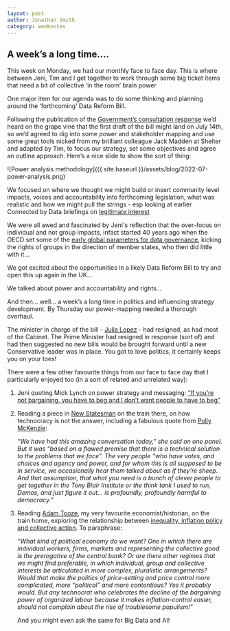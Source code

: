```yaml
---
layout: post
author: Jonathan Smith
category: weeknotes
---
```


## A week’s a long time….

This week on Monday, we had our monthly face to face day. This is where between Jeni, Tim and I get together to work through some big ticket items that need a bit of collective ‘in the room’ brain power

One major item for our agenda was to do some thinking and planning around the ‘forthcoming’ Data Reform Bill. 

Following the publication of the [Government’s consultation response](https://twitter.com/JeniT/status/1537713988028489729) we’d heard on the grape vine that the first draft of the bill might land on July 14th, so we’d agreed to dig into some power and stakeholder mapping and use some great tools nicked from my brilliant colleague Jack Madden at Shelter and adapted by Tim, to focus our strategy, set some objectives and agree an outline approach. Here’s a nice slide to show the sort of thing:

![Power analysis methodology]({{ site.baseurl }}/assets/blog/2022-07-power-analysis.png)


We focused on where we thought we might build or insert community level impacts, voices and accountability into forthcoming legislation, what was realistic and how we might pull the strings - esp looking at earlier Connected by Data briefings on [legitimate interest](https://connectedbydata.org/resources/legitimate-interests-briefing-paper)

We were all awed and fascinated by Jeni's reflection that the over-focus on individual and not group impacts, infact started 40 years ago when the OECD set some of the [early global parameters for data governance](https://www.oecd.org/digital/ieconomy/oecdguidelinesontheprotectionofprivacyandtransborderflowsofpersonaldata.htm#scope), kicking the rights of groups in the direction of member states, who then did little with it...

We got excited about the opportunities in a likely Data Reform Bill to try and open this up again in the UK...

We talked about power and accountability and rights...

And then... well... a week’s a long time in politics and influencing strategy development.  By Thursday our power-mapping needed a thorough overhaul. 

The minister in charge of the bill - [Julia Lopez](https://twitter.com/julialopezmp/status/1544673757725343744?s=21&t=jDsR1z43CignbG7b4bGDfQ) - had resigned, as had most of the Cabinet. The Prime Minister had resigned in response (sort of) and had then suggested no new bills would be brought forward until a new Conservative leader was in place. You got to love politics, it certainly keeps you on your toes!

There were a few other favourite things from our face to face day that I particularly enjoyed too (in a sort of related and unrelated way):

1. Jeni quoting Mick Lynch on power strategy and messaging: [“If you’re not bargaining, you have to beg and I don’t want people to have to beg”](https://www.youtube.com/watch?v=h9ZQLI500hA) 
2. Reading a piece in [New Statesman](https://www.newstatesman.com/politics/uk-politics/2022/07/tony-blair-centrist-project-any-answers) on the train there, on how technocracy is not the answer, including a fabulous quote from [Polly McKenzie](https://twitter.com/pollymackenzie):

     _“We have had this amazing conversation today,” she said on one panel. But it was “based on a flawed premise that there is a technical solution to the problems that we face”. The very people “who have votes, and choices and agency and power, and for whom this is all supposed to be in service, we occasionally hear them talked about as if they’re sheep. And that assumption, that what you need is a bunch of clever people to get together in the Tony Blair Institute or the think tank I used to run, Demos, and just figure it out… is profoundly, profoundly harmful to democracy.”_

3. Reading [Adam Tooze](https://twitter.com/adam_tooze), my very favourite economist/historian, on the train home, exploring the relationship between [inequality, inflation policy and collective action](https://adamtooze.substack.com/p/chartbook-133-under-the-hood-of-the?utm_source=substack&utm_medium=email). To paraphrase: 

    _“What kind of political economy do we want? One in which there are individual workers, firms, markets and representing the collective good is the prerogative of the central bank? Or are there other regimes that we might find preferable, in which individual, group and collective interests be articulated in more complex, pluralistic arrangements? Would that make the politics of price-setting and price control more complicated, more “political” and more contentious? Yes it probably would. But any technocrat who celebrates the decline of the bargaining power of organized labour because it makes inflation-control easier, should not complain about the rise of troublesome populism!”_

    And you might even ask the same for Big Data and AI!
